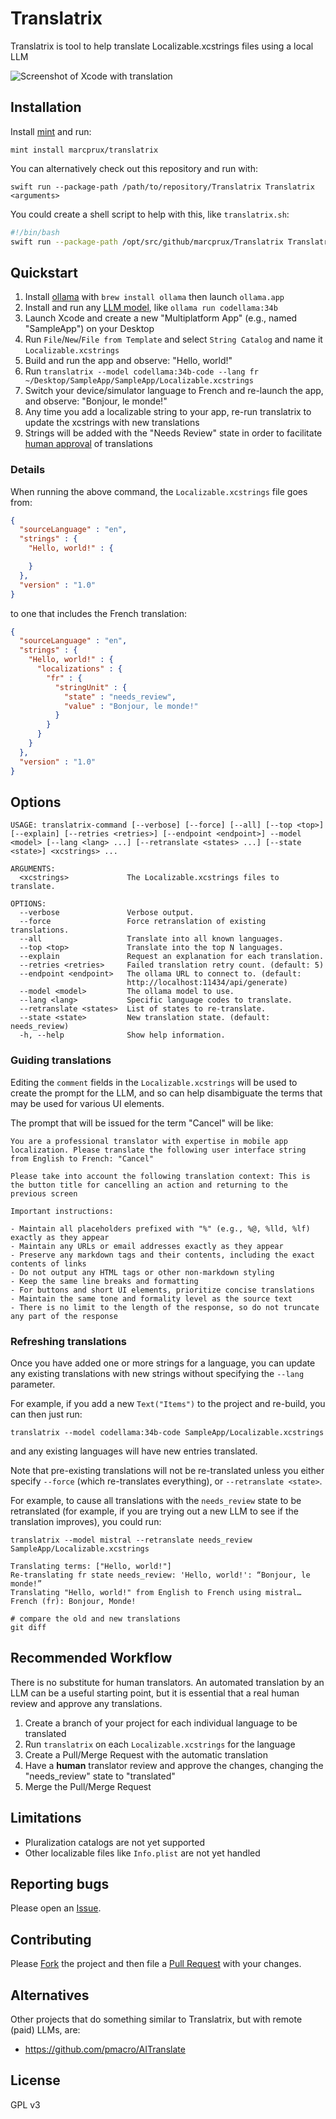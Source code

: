 # Translatrix

Translatrix is tool to help translate Localizable.xcstrings files using a local LLM

![Screenshot of Xcode with translation](screenshot.png?raw=true "Translatrix Localizable.xcstrings")

## Installation

Install [mint](https://github.com/yonaskolb/Mint#installing) and run:

```
mint install marcprux/translatrix
```

You can alternatively check out this repository and run with:

```
swift run --package-path /path/to/repository/Translatrix Translatrix <arguments>
```

You could create a shell script to help with this, like `translatrix.sh`:

```bash
#!/bin/bash
swift run --package-path /opt/src/github/marcprux/Translatrix Translatrix "${@}"
```


## Quickstart

1. Install [ollama](https://ollama.com) with `brew install ollama` then launch `ollama.app`
2. Install and run any [LLM model](https://github.com/ollama/ollama#model-library), like `ollama run codellama:34b`
3. Launch Xcode and create a new "Multiplatform App" (e.g., named "SampleApp") on your Desktop
4. Run `File`/`New`/`File from Template` and select `String Catalog` and name it `Localizable.xcstrings`
5. Build and run the app and observe: "Hello, world!"
6. Run `translatrix --model codellama:34b-code --lang fr ~/Desktop/SampleApp/SampleApp/Localizable.xcstrings`
7. Switch your device/simulator language to French and re-launch the app, and observe: "Bonjour, le monde!"
8. Any time you add a localizable string to your app, re-run translatrix to update the xcstrings with new translations
9. Strings will be added with the "Needs Review" state in order to facilitate [human approval](#recommended-workflow) of translations


### Details

When running the above command, the `Localizable.xcstrings` file goes from:

```json
{
  "sourceLanguage" : "en",
  "strings" : {
    "Hello, world!" : {

    }
  },
  "version" : "1.0"
}
```

to one that includes the French translation:

```json
{
  "sourceLanguage" : "en",
  "strings" : {
    "Hello, world!" : {
      "localizations" : {
        "fr" : {
          "stringUnit" : {
            "state" : "needs_review",
            "value" : "Bonjour, le monde!"
          }
        }
      }
    }
  },
  "version" : "1.0"
}
```

## Options

```
USAGE: translatrix-command [--verbose] [--force] [--all] [--top <top>] [--explain] [--retries <retries>] [--endpoint <endpoint>] --model <model> [--lang <lang> ...] [--retranslate <states> ...] [--state <state>] <xcstrings> ...

ARGUMENTS:
  <xcstrings>             The Localizable.xcstrings files to translate.

OPTIONS:
  --verbose               Verbose output.
  --force                 Force retranslation of existing translations.
  --all                   Translate into all known languages.
  --top <top>             Translate into the top N languages.
  --explain               Request an explanation for each translation.
  --retries <retries>     Failed translation retry count. (default: 5)
  --endpoint <endpoint>   The ollama URL to connect to. (default:
                          http://localhost:11434/api/generate)
  --model <model>         The ollama model to use.
  --lang <lang>           Specific language codes to translate.
  --retranslate <states>  List of states to re-translate.
  --state <state>         New translation state. (default: needs_review)
  -h, --help              Show help information.
```

### Guiding translations

Editing the `comment` fields in the `Localizable.xcstrings` will be used to
create the prompt for the LLM, and so can help disambiguate the terms that
may be used for various UI elements.

The prompt that will be issued for the term "Cancel" will be like:

```
You are a professional translator with expertise in mobile app localization. Please translate the following user interface string from English to French: "Cancel"

Please take into account the following translation context: This is the button title for cancelling an action and returning to the previous screen

Important instructions:

- Maintain all placeholders prefixed with "%" (e.g., %@, %lld, %lf) exactly as they appear
- Maintain any URLs or email addresses exactly as they appear
- Preserve any markdown tags and their contents, including the exact contents of links
- Do not output any HTML tags or other non-markdown styling
- Keep the same line breaks and formatting
- For buttons and short UI elements, prioritize concise translations
- Maintain the same tone and formality level as the source text
- There is no limit to the length of the response, so do not truncate any part of the response
```

### Refreshing translations

Once you have added one or more strings for a language, you can update any existing translations
with new strings without specifying the `--lang` parameter.

For example, if you add a new `Text("Items")` to the project and re-build,
you can then just run: 

```
translatrix --model codellama:34b-code SampleApp/Localizable.xcstrings
```

and any existing languages will have new entries translated.

Note that pre-existing translations will not be re-translated unless you
either specify `--force` (which re-translates everything), or `--retranslate <state>`.

For example, to cause all translations with the `needs_review` state to be retranslated
(for example, if you are trying out a new LLM to see if the translation improves),
you could run:

```
translatrix --model mistral --retranslate needs_review SampleApp/Localizable.xcstrings

Translating terms: ["Hello, world!"]
Re-translating fr state needs_review: 'Hello, world!': “Bonjour, le monde!”
Translating "Hello, world!" from English to French using mistral…
French (fr): Bonjour, Monde!

# compare the old and new translations
git diff
```

## Recommended Workflow

There is no substitute for human translators.
An automated translation by an LLM can be a useful starting point,
but it is essential that a real human review and approve any translations.

1. Create a branch of your project for each individual language to be translated
2. Run `translatrix` on each `Localizable.xcstrings` for the language
3. Create a Pull/Merge Request with the automatic translation
4. Have a **human** translator review and approve the changes, changing the "needs_review" state to "translated"
5. Merge the Pull/Merge Request

## Limitations

- Pluralization catalogs are not yet supported 
- Other localizable files like `Info.plist` are not yet handled

## Reporting bugs

Please open an
[Issue](https://github.com/marcprux/Translatrix/issues).

## Contributing

Please
[Fork](https://github.com/marcprux/Translatrix/fork)
the project and then file a
[Pull Request](https://github.com/marcprux/Translatrix/pulls)
with your changes.

## Alternatives

Other projects that do something similar to Translatrix, but with remote (paid) LLMs, are:

 - https://github.com/pmacro/AITranslate
 
## License

GPL v3

